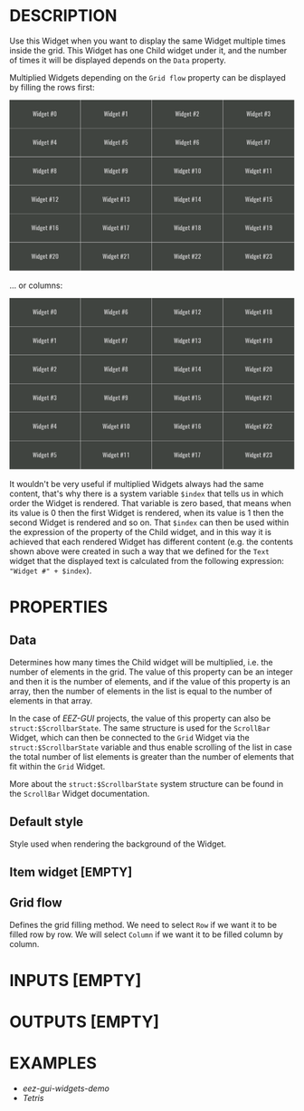 # DESCRIPTION

Use this Widget when you want to display the same Widget multiple times inside the grid. This Widget has one Child widget under it, and the number of times it will be displayed depends on the `Data` property.

Multiplied Widgets depending on the `Grid flow` property can be displayed by filling the rows first:

![Alt text](../images/grid_row_flow.png)

... or columns:

![Alt text](../images/grid_column_flow.png)

It wouldn't be very useful if multiplied Widgets always had the same content, that's why there is a system variable `$index` that tells us in which order the Widget is rendered. That variable is zero based, that means when its value is 0 then the first Widget is rendered, when its value is 1 then the second Widget is rendered and so on. That `$index` can then be used within the expression of the property of the Child widget, and in this way it is achieved that each rendered Widget has different content (e.g. the contents shown above were created in such a way that we defined for the `Text` widget that the displayed text is calculated from the following expression: `"Widget #" + $index`).

# PROPERTIES

## Data

Determines how many times the Child widget will be multiplied, i.e. the number of elements in the grid. The value of this property can be an integer and then it is the number of elements, and if the value of this property is an array, then the number of elements in the list is equal to the number of elements in that array.

In the case of _EEZ-GUI_ projects, the value of this property can also be `struct:$ScrollbarState`. The same structure is used for the `ScrollBar` Widget, which can then be connected to the `Grid` Widget via the `struct:$ScrollbarState` variable and thus enable scrolling of the list in case the total number of list elements is greater than the number of elements that fit within the `Grid` Widget.

More about the `struct:$ScrollbarState` system structure can be found in the `ScrollBar` Widget documentation.

## Default style

Style used when rendering the background of the Widget.

## Item widget [EMPTY]

## Grid flow

Defines the grid filling method. We need to select `Row` if we want it to be filled row by row. We will select `Column` if we want it to be filled column by column.

# INPUTS [EMPTY]

# OUTPUTS [EMPTY]

# EXAMPLES

-   _eez-gui-widgets-demo_
-   _Tetris_
